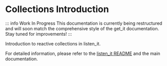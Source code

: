 # Collections Introduction

::: info Work In Progress
This documentation is currently being restructured and will soon match the comprehensive style of the get_it documentation. Stay tuned for improvements!
:::

Introduction to reactive collections in listen_it.

For detailed information, please refer to the [listen_it README](https://pub.dev/packages/listen_it) and the main documentation.
